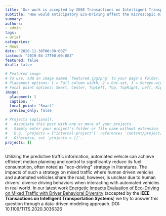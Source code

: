 ```yaml
---
title: 'Our work is accepted by IEEE Transactions on Intelligent Transportation Systems'
subtitle: 'How would anticipatory Eco-Driving affect the microscopic mixed traffic energy efficiency?'
summary:
authors:
- admin
tags:
- Brief
categories:
- News
date: "2020-11-30T00:00:00Z"
lastmod: "2019-04-17T00:00:00Z"
featured: false
draft: false

# Featured image
# To use, add an image named `featured.jpg/png` to your page's folder.
# Placement options: 1 = Full column width, 2 = Out-set, 3 = Screen-width
# Focal point options: Smart, Center, TopLeft, Top, TopRight, Left, Right, BottomLeft, Bottom, BottomRight
image:
  placement: 1
  caption: ''
  focal_point: "Smart"
  preview_only: false

# Projects (optional).
#   Associate this post with one or more of your projects.
#   Simply enter your project's folder or file name without extension.
#   E.g. `projects = ["internal-project"]` references `content/project/deep-learning/index.md`.
#   Otherwise, set `projects = []`.
projects: []
---
```


Utilizing the predictive traffic information, automated vehicle can achieve efficient motion planning and control to significantly reduce its fuel consumption, often noted as "eco-driving" strategy in literatures. The impacts of such a strategy on mixed traffic where human driven vehicles and automated vehicles share the road, however, is unclear due to human drivers' diverse driving behaviors when interacting with automated vehicles in real world. In our latest work [Energetic Impacts Evaluation of Eco-Driving on Mixed Traffic with Driver Behavioral Diversity](https://www.ma-yao.com/publication/tits/) (accepted by the **IEEE Transactions on Intelligent Transportation Systems**) we try to answer this question through a data-driven modeling approach. DOI: 10.1109/TITS.2020.3036326
